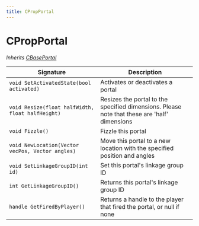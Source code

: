 ```yaml
---
title: CPropPortal
---
```


# CPropPortal

*Inherits [CBasePortal](CBasePortal)*

| Signature | Description |
|---|---|
| `void SetActivatedState(bool activated)` | Activates or deactivates a portal |
| `void Resize(float halfWidth, float halfHeight)` | Resizes the portal to the specified dimensions. Please note that these are 'half' dimensions |
| `void Fizzle()` | Fizzle this portal |
| `void NewLocation(Vector vecPos, Vector angles)` | Move this portal to a new location with the specified position and angles |
| `void SetLinkageGroupID(int id)` | Set this portal's linkage group ID |
| `int GetLinkageGroupID()` | Returns this portal's linkage group ID |
| `handle GetFiredByPlayer()` | Returns a handle to the player that fired the portal, or null if none |
